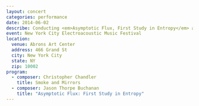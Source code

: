 ```yaml
---
layout: concert
categories: performance
date: 2014-06-02
describe: Conducting <em>Asymptotic Flux, First Study in Entropy</em> and Chris Chandler's <em>Smoke and Mirrors</em>, Switch~ Ensemble.
event: New York City Electroacoustic Music Festival
location:
  venue: Abrons Art Center
  address: 466 Grand St
  city: New York City
  state: NY
  zip: 10002
program:
  - composer: Christopher Chandler
    title: Smoke and Mirrors
  - composer: Jason Thorpe Buchanan
    title: "Asymptotic Flux: First Study in Entropy"
---
```

